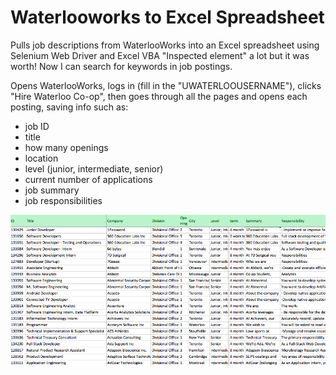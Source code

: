 # Waterlooworks to Excel Spreadsheet
Pulls job descriptions from WaterlooWorks into an Excel spreadsheet using Selenium Web Driver and Excel VBA
"Inspected element" a lot but it was worth! Now I can search for keywords in job postings. 

Opens WaterlooWorks, logs in (fill in the "UWATERLOOUSERNAME"), clicks "Hire Waterloo Co-op", then goes through all the pages and opens each posting, saving info such as:
- job ID
- title
- how many openings
- location
- level (junior, intermediate, senior)
- current number of applications
- job summary
- job responsibilities

![Screenshot](https://raw.githubusercontent.com/cindywang328/waterlooworks_excel_spreadsheet/master/Screen%20Shot%202019-09-21%20at%2010.53.13%20PM.png)
